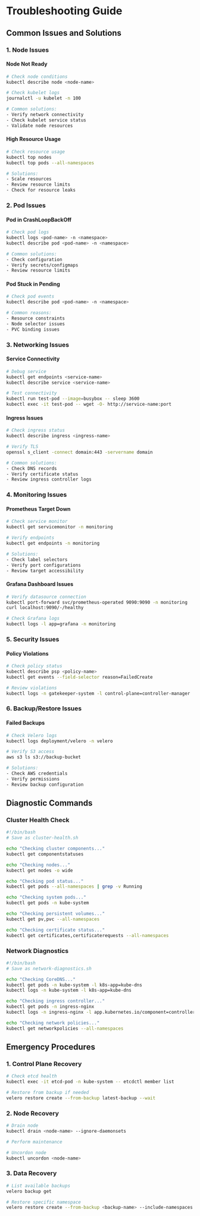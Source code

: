# Troubleshooting Guide

## Common Issues and Solutions

### 1. Node Issues

#### Node Not Ready
```bash
# Check node conditions
kubectl describe node <node-name>

# Check kubelet logs
journalctl -u kubelet -n 100

# Common solutions:
- Verify network connectivity
- Check kubelet service status
- Validate node resources
```

#### High Resource Usage
```bash
# Check resource usage
kubectl top nodes
kubectl top pods --all-namespaces

# Solutions:
- Scale resources
- Review resource limits
- Check for resource leaks
```

### 2. Pod Issues

#### Pod in CrashLoopBackOff
```bash
# Check pod logs
kubectl logs <pod-name> -n <namespace>
kubectl describe pod <pod-name> -n <namespace>

# Common solutions:
- Check configuration
- Verify secrets/configmaps
- Review resource limits
```

#### Pod Stuck in Pending
```bash
# Check pod events
kubectl describe pod <pod-name> -n <namespace>

# Common reasons:
- Resource constraints
- Node selector issues
- PVC binding issues
```

### 3. Networking Issues

#### Service Connectivity
```bash
# Debug service
kubectl get endpoints <service-name>
kubectl describe service <service-name>

# Test connectivity
kubectl run test-pod --image=busybox -- sleep 3600
kubectl exec -it test-pod -- wget -O- http://service-name:port
```

#### Ingress Issues
```bash
# Check ingress status
kubectl describe ingress <ingress-name>

# Verify TLS
openssl s_client -connect domain:443 -servername domain

# Common solutions:
- Check DNS records
- Verify certificate status
- Review ingress controller logs
```

### 4. Monitoring Issues

#### Prometheus Target Down
```bash
# Check service monitor
kubectl get servicemonitor -n monitoring

# Verify endpoints
kubectl get endpoints -n monitoring

# Solutions:
- Check label selectors
- Verify port configurations
- Review target accessibility
```

#### Grafana Dashboard Issues
```bash
# Verify datasource connection
kubectl port-forward svc/prometheus-operated 9090:9090 -n monitoring
curl localhost:9090/-/healthy

# Check Grafana logs
kubectl logs -l app=grafana -n monitoring
```

### 5. Security Issues

#### Policy Violations
```bash
# Check policy status
kubectl describe psp <policy-name>
kubectl get events --field-selector reason=FailedCreate

# Review violations
kubectl logs -n gatekeeper-system -l control-plane=controller-manager
```

### 6. Backup/Restore Issues

#### Failed Backups
```bash
# Check Velero logs
kubectl logs deployment/velero -n velero

# Verify S3 access
aws s3 ls s3://backup-bucket

# Solutions:
- Check AWS credentials
- Verify permissions
- Review backup configuration
```

## Diagnostic Commands

### Cluster Health Check
```bash
#!/bin/bash
# Save as cluster-health.sh

echo "Checking cluster components..."
kubectl get componentstatuses

echo "Checking nodes..."
kubectl get nodes -o wide

echo "Checking pod status..."
kubectl get pods --all-namespaces | grep -v Running

echo "Checking system pods..."
kubectl get pods -n kube-system

echo "Checking persistent volumes..."
kubectl get pv,pvc --all-namespaces

echo "Checking certificate status..."
kubectl get certificates,certificaterequests --all-namespaces
```

### Network Diagnostics
```bash
#!/bin/bash
# Save as network-diagnostics.sh

echo "Checking CoreDNS..."
kubectl get pods -n kube-system -l k8s-app=kube-dns
kubectl logs -n kube-system -l k8s-app=kube-dns

echo "Checking ingress controller..."
kubectl get pods -n ingress-nginx
kubectl logs -n ingress-nginx -l app.kubernetes.io/component=controller

echo "Checking network policies..."
kubectl get networkpolicies --all-namespaces
```

## Emergency Procedures

### 1. Control Plane Recovery
```bash
# Check etcd health
kubectl exec -it etcd-pod -n kube-system -- etcdctl member list

# Restore from backup if needed
velero restore create --from-backup latest-backup --wait
```

### 2. Node Recovery
```bash
# Drain node
kubectl drain <node-name> --ignore-daemonsets

# Perform maintenance

# Uncordon node
kubectl uncordon <node-name>
```

### 3. Data Recovery
```bash
# List available backups
velero backup get

# Restore specific namespace
velero restore create --from-backup <backup-name> --include-namespaces <namespace>
``` 